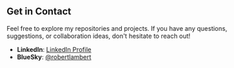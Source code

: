 

## Get in Contact

Feel free to explore my repositories and projects. If you have any questions, suggestions, or collaboration ideas, don't hesitate to reach out!

- **LinkedIn**: [LinkedIn Profile](https://www.linkedin.com/in/rojl/)
- **BlueSky**: [@robertlambert](https://bluesky.com/rojl)

